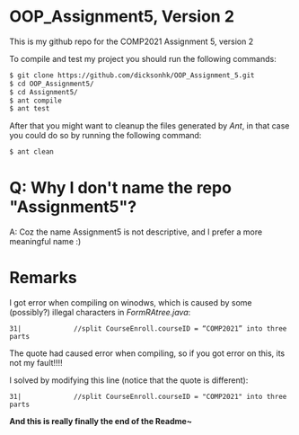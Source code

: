 # OOP_Assignment5, Version 2
This is my github repo for the COMP2021 Assignment 5, version 2

To compile and test my project you should run the following commands:
```sh
$ git clone https://github.com/dicksonhk/OOP_Assignment_5.git
$ cd OOP_Assignment5/
$ cd Assignment5/
$ ant compile
$ ant test
```
After that you might want to cleanup the files generated by *Ant*,
in that case you could do so by running the following command:
```sh
$ ant clean
```
# Q: Why I don't name the repo "Assignment5"?
A: Coz the name Assignment5 is not descriptive, and I prefer a more meaningful name :)

#
#
#
# Remarks
I got error when compiling on winodws, which is caused by some (possibly?) illegal characters in *FormRAtree.java*:
```
31| 			//split CourseEnroll.courseID = “COMP2021” into three parts
```
The quote had caused error when compiling, so if you got error on this, its not my fault!!!!

I solved by modifying this line (notice that the quote is different):
```
31| 			//split CourseEnroll.courseID = "COMP2021" into three parts
```

**And this is really finally the end of the Readme~**

[git-repo-url]: <https://github.com/dicksonhk/OOP_Assignment_5.git>
